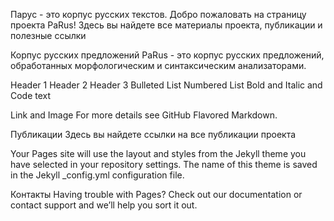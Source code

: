 Парус - это корпус русских текстов.
Добро пожаловать на страницу проекта PaRus! Здесь вы найдете все материалы проекта, публикации и полезные ссылки

Корпус русских предложений
PaRus - это корпус русских предложений, обработанных морфологическим и синтаксическим анализаторами.

Header 1
Header 2
Header 3
Bulleted
List
Numbered
List
Bold and Italic and Code text

Link and Image For more details see GitHub Flavored Markdown.

Публикации
Здесь вы найдете ссылки на все публикации проекта

Your Pages site will use the layout and styles from the Jekyll theme you have selected in your repository settings. The name of this theme is saved in the Jekyll _config.yml configuration file.

Контакты Having trouble with Pages? Check out our documentation or contact support and we’ll help you sort it out.
